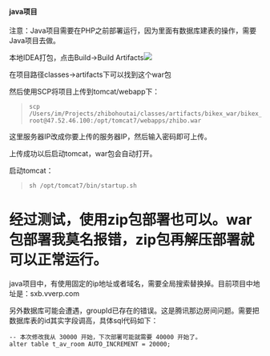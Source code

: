 #### java项目

注意：Java项目需要在PHP之前部署运行，因为里面有数据库建表的操作，需要Java项目去做。

本地IDEA打包，点击Build-&gt;Build Artifacts![](/assets/build.png)

在项目路径classes-&gt;artifacts下可以找到这个war包

然后使用SCP将项目上传到tomcat/webapp下：

> ```
> scp /Users/im/Projects/zhibohoutai/classes/artifacts/bikex_war/bikex_war.war root@47.52.46.100:/opt/tomcat7/webapps/zhibo.war
> ```

这里服务器IP改成你要上传的服务器IP，然后输入密码即可上传。

上传成功以后启动tomcat，war包会自动打开。

启动tomcat：

> ```
> sh /opt/tomcat7/bin/startup.sh
> ```

# 经过测试，使用zip包部署也可以。war包部署我莫名报错，zip包再解压部署就可以正常运行。

java项目中，有使用固定的ip地址或者域名，需要全局搜索替换掉。目前项目中地址是：sxb.vverp.com

另外数据库可能会遭遇，groupId已存在的错误。这是腾讯那边房间问题。需要把数据库表的id其实字段调高，具体sql代码如下：

```
-- 本次修改我从 30000 开始，下次部署可能就需要 40000 开始了。
alter table t_av_room AUTO_INCREMENT = 20000;
```



